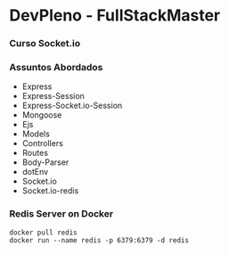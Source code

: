 # DevPleno - FullStackMaster

### Curso Socket.io

### Assuntos Abordados
- Express
- Express-Session
- Express-Socket.io-Session
- Mongoose
- Ejs
- Models
- Controllers
- Routes
- Body-Parser
- dotEnv
- Socket.io
- Socket.io-redis


### Redis Server on Docker
```
docker pull redis
docker run --name redis -p 6379:6379 -d redis
```